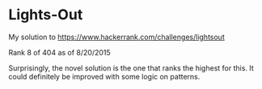 # Lights-Out
My solution to https://www.hackerrank.com/challenges/lightsout

Rank 8 of 404 as of 8/20/2015

Surprisingly, the novel solution is the one that ranks the highest for this. It could definitely be improved with some logic on patterns.